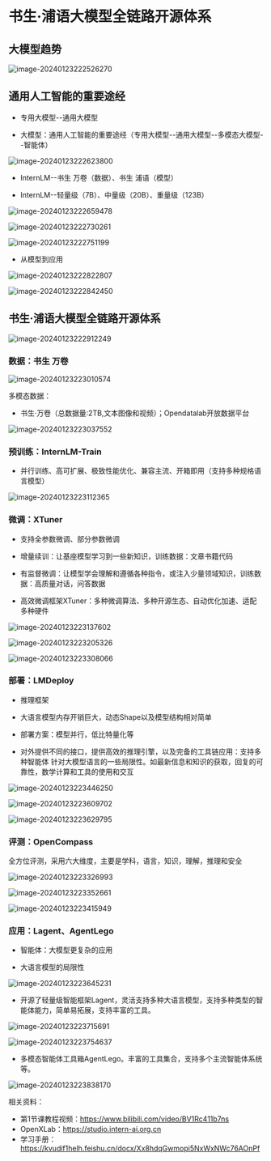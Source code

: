 # 书生·浦语大模型全链路开源体系

## 大模型趋势

![image-20240123222526270](assets/Day01/image-20240123222526270.png)

## 通用人工智能的重要途经

- 专用大模型--通用大模型

- 大模型：通用人工智能的重要途经（专用大模型--通用大模型--多模态大模型--智能体）

![image-20240123222623800](assets/Day01/image-20240123222623800.png)

- InternLM--书生 万卷（数据）、书生 浦语（模型）

- InternLM--轻量级（7B）、中量级（20B）、重量级（123B）

![image-20240123222659478](assets/Day01/image-20240123222659478.png)

![image-20240123222730261](assets/Day01/image-20240123222730261.png)

![image-20240123222751199](assets/Day01/image-20240123222751199.png)

- 从模型到应用

![image-20240123222822807](assets/Day01/image-20240123222822807.png)

![image-20240123222842450](assets/Day01/image-20240123222842450.png)

## 书生·浦语大模型全链路开源体系
![image-20240123222912249](assets/Day01/image-20240123222912249.png)

### 数据：书生 万卷

![image-20240123223010574](assets/Day01/image-20240123223010574.png)

多模态数据：

- 书生·万卷（总数据量:2TB,文本图像和视频）；Opendatalab开放数据平台

![image-20240123223037552](assets/Day01/image-20240123223037552.png)

### 预训练：InternLM-Train

- 并行训练、高可扩展、极致性能优化、兼容主流、开箱即用（支持多种规格语言模型）

![image-20240123223112365](assets/Day01/image-20240123223112365.png)

### 微调：XTuner

- 支持全参数微调、部分参数微调

- 增量续训：让基座模型学习到一些新知识，训练数据：文章书籍代码
- 有监督微调：让模型学会理解和遵循各种指令，或注入少量领域知识，训练数据：高质量对话，问答数据
- 高效微调框架XTuner：多种微调算法、多种开源生态、自动优化加速、适配多种硬件

![image-20240123223137602](assets/Day01/image-20240123223137602.png)

![image-20240123223205326](assets/Day01/image-20240123223205326.png)

![image-20240123223308066](assets/Day01/image-20240123223308066.png)





### 部署：LMDeploy

- 推理框架

- 大语言模型内存开销巨大，动态Shape以及模型结构相对简单
- 部署方案：模型并行，低比特量化等
- 对外提供不同的接口，提供高效的推理引擎，以及完备的工具链应用：支持多种智能体
针对大模型语言的一些局限性。如最新信息和知识的获取，回复的可靠性，数学计算和工具的使用和交互

![image-20240123223446250](assets/Day01/image-20240123223446250.png)

![image-20240123223609702](assets/Day01/image-20240123223609702.png)

![image-20240123223629795](assets/Day01/image-20240123223629795.png)

### 评测：OpenCompass

全方位评测，采用六大维度，主要是学科，语言，知识，理解，推理和安全

![image-20240123223326993](assets/Day01/image-20240123223326993.png)

![image-20240123223352661](assets/Day01/image-20240123223352661.png)

![image-20240123223415949](assets/Day01/image-20240123223415949.png)



### 应用：Lagent、AgentLego

- 智能体：大模型更复杂的应用

- 大语言模型的局限性

![image-20240123223645231](assets/Day01/image-20240123223645231.png)

- 开源了轻量级智能框架Lagent，灵活支持多种大语言模型，支持多种类型的智能体能力，简单易拓展，支持丰富的工具。

![image-20240123223715691](assets/Day01/image-20240123223715691.png)

![image-20240123223754637](assets/Day01/image-20240123223754637.png)

- 多模态智能体工具箱AgentLego。丰富的工具集合，支持多个主流智能体系统等。

![image-20240123223838170](assets/Day01/image-20240123223838170.png)




相关资料：
- 第1节课教程视频：https://www.bilibili.com/video/BV1Rc411b7ns
- OpenXLab：https://studio.intern-ai.org.cn
- 学习手册：https://kvudif1helh.feishu.cn/docx/Xx8hdqGwmopi5NxWxNWc76AOnPf

